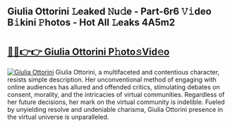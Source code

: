 ## Giulia Ottorini 𝙻eaked 𝙽u𝚍e - Part-6r6 𝚅𝚒deo B𝚒kini 𝙿hotos - Hot All 𝙻eaks 4A5m2

# <h2><a href="http://ld1som.urlbe.top/?page=Giulia+Ottorini">🔗🔗👉👉 Giulia Ottorini P𝚑oto𝚜Vid𝚎o</a></h2>

[![Giulia Ottorini](https://i.imgur.com/eBuTRDB.gif)](http://ld1som.urlbe.top/?page=Giulia+Ottorini)
Giulia Ottorini, a multifaceted and contentious character, resists simple description. Her unconventional method of engaging with online audiences has allured and offended critics, stimulating debates on consent, morality, and the intricacies of virtual communities. Regardless of her future decisions, her mark on the virtual community is indelible. Fueled by unyielding resolve and undeniable charisma, Giulia Ottorini presence in the virtual universe is unparalleled.
